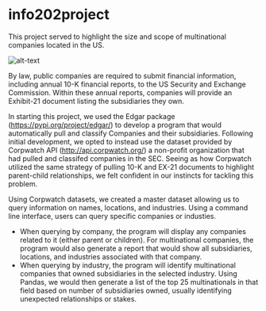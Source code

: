 # info202project

This project served to highlight the size and scope of multinational companies located in the US.

![alt-text](http://www.convergencealimentaire.info/map.jpg)

By law, public companies are required to submit financial information, including annual 10-K financial reports, to the US Security and Exchange Commission. Within these annual reports, companies will provide an Exhibit-21 document listing the subsidiaries they own. 

In starting this project, we used the Edgar package (https://pypi.org/project/edgar/) to develop a program that would automatically pull and classify Companies and their subsidiaries. Following initial development, we opted to instead use the dataset provided by Corpwatch API (http://api.corpwatch.org/) a non-profit organization that had pulled and classifed companies in the SEC. Seeing as how Corpwatch utilized the same strategy of pulling 10-K and EX-21 documents to highlight parent-child relationships, we felt confident in our instincts for tackling this problem.

Using Corpwatch datasets, we created a master dataset allowing us to query information on names, locations, and industries. Using a command line interface, users can query specific companies or industies. 
- When querying by company, the program will display any companies related to it (either parent or children). For multinational companies, the program would also generate a report that would show all subsidiaries, locations, and industries associated with that company. 
- When querying by industry, the program will identify multinational companies that owned subsidiaries in the selected industry. Using Pandas, we would then generate a list of the top 25 multinationals in that field based on number of subsidiaries owned, usually identifying unexpected relationships or stakes. 
